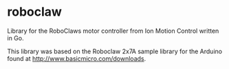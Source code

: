 # roboclaw
Library for the RoboClaws motor controller from Ion Motion Control written in Go.

This library was based on the Roboclaw 2x7A sample library for the Arduino found at http://www.basicmicro.com/downloads.
